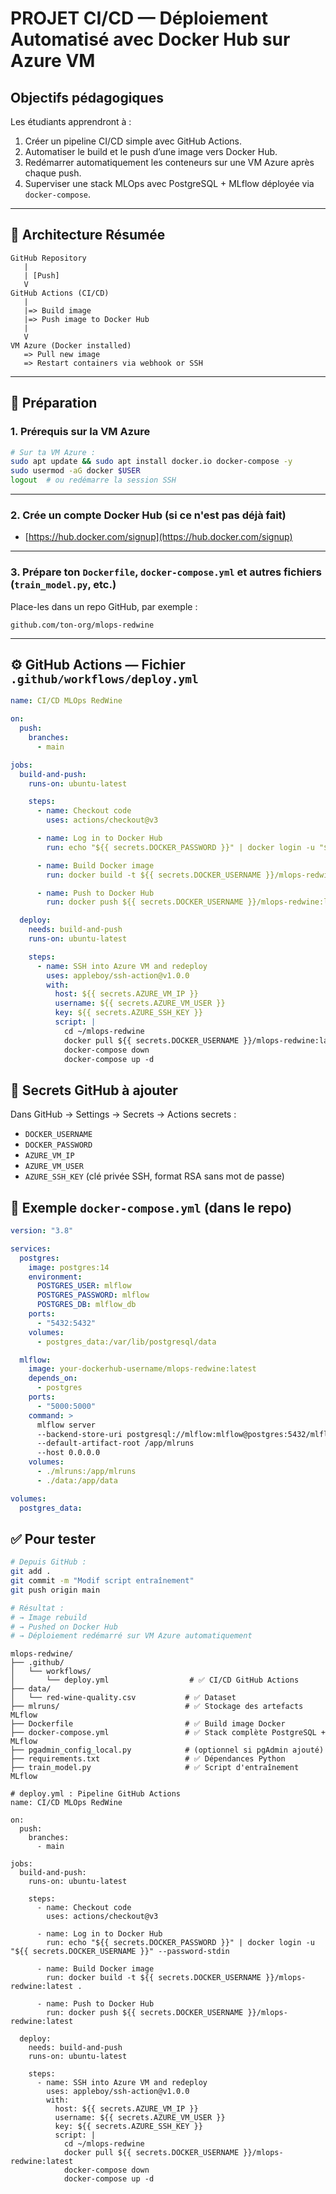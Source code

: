 

#  PROJET CI/CD — Déploiement Automatisé avec Docker Hub sur Azure VM

##  Objectifs pédagogiques

Les étudiants apprendront à :

1. Créer un pipeline CI/CD simple avec GitHub Actions.
2. Automatiser le build et le push d’une image vers Docker Hub.
3. Redémarrer automatiquement les conteneurs sur une VM Azure après chaque push.
4. Superviser une stack MLOps avec PostgreSQL + MLflow déployée via `docker-compose`.

---

## 🧱 Architecture Résumée

```
GitHub Repository
   |
   | [Push]
   V
GitHub Actions (CI/CD)
   |
   |=> Build image
   |=> Push image to Docker Hub
   |
   V
VM Azure (Docker installed)
   => Pull new image
   => Restart containers via webhook or SSH
```

---

## 🧰 Préparation

### 1. Prérequis sur la VM Azure

```bash
# Sur ta VM Azure :
sudo apt update && sudo apt install docker.io docker-compose -y
sudo usermod -aG docker $USER
logout  # ou redémarre la session SSH
```

---

### 2. Crée un compte Docker Hub (si ce n'est pas déjà fait)

* [https://hub.docker.com/signup](https://hub.docker.com/signup)

---

### 3. Prépare ton `Dockerfile`, `docker-compose.yml` et autres fichiers (`train_model.py`, etc.)

Place-les dans un repo GitHub, par exemple :

```
github.com/ton-org/mlops-redwine
```

---

## ⚙️ GitHub Actions — Fichier `.github/workflows/deploy.yml`

```yaml
name: CI/CD MLOps RedWine

on:
  push:
    branches:
      - main

jobs:
  build-and-push:
    runs-on: ubuntu-latest

    steps:
      - name: Checkout code
        uses: actions/checkout@v3

      - name: Log in to Docker Hub
        run: echo "${{ secrets.DOCKER_PASSWORD }}" | docker login -u "${{ secrets.DOCKER_USERNAME }}" --password-stdin

      - name: Build Docker image
        run: docker build -t ${{ secrets.DOCKER_USERNAME }}/mlops-redwine:latest .

      - name: Push to Docker Hub
        run: docker push ${{ secrets.DOCKER_USERNAME }}/mlops-redwine:latest

  deploy:
    needs: build-and-push
    runs-on: ubuntu-latest

    steps:
      - name: SSH into Azure VM and redeploy
        uses: appleboy/ssh-action@v1.0.0
        with:
          host: ${{ secrets.AZURE_VM_IP }}
          username: ${{ secrets.AZURE_VM_USER }}
          key: ${{ secrets.AZURE_SSH_KEY }}
          script: |
            cd ~/mlops-redwine
            docker pull ${{ secrets.DOCKER_USERNAME }}/mlops-redwine:latest
            docker-compose down
            docker-compose up -d
```



## 🔐 Secrets GitHub à ajouter

Dans GitHub → Settings → Secrets → Actions secrets :

* `DOCKER_USERNAME`
* `DOCKER_PASSWORD`
* `AZURE_VM_IP`
* `AZURE_VM_USER`
* `AZURE_SSH_KEY` (clé privée SSH, format RSA sans mot de passe)



## 📂 Exemple `docker-compose.yml` (dans le repo)

```yaml
version: "3.8"

services:
  postgres:
    image: postgres:14
    environment:
      POSTGRES_USER: mlflow
      POSTGRES_PASSWORD: mlflow
      POSTGRES_DB: mlflow_db
    ports:
      - "5432:5432"
    volumes:
      - postgres_data:/var/lib/postgresql/data

  mlflow:
    image: your-dockerhub-username/mlops-redwine:latest
    depends_on:
      - postgres
    ports:
      - "5000:5000"
    command: >
      mlflow server
      --backend-store-uri postgresql://mlflow:mlflow@postgres:5432/mlflow_db
      --default-artifact-root /app/mlruns
      --host 0.0.0.0
    volumes:
      - ./mlruns:/app/mlruns
      - ./data:/app/data

volumes:
  postgres_data:
```



## ✅ Pour tester

```bash
# Depuis GitHub :
git add .
git commit -m "Modif script entraînement"
git push origin main

# Résultat :
# → Image rebuild
# → Pushed on Docker Hub
# → Déploiement redémarré sur VM Azure automatiquement
```


```
mlops-redwine/
├── .github/
│   └── workflows/
│       └── deploy.yml                  # ✅ CI/CD GitHub Actions
├── data/
│   └── red-wine-quality.csv           # ✅ Dataset
├── mlruns/                            # ✅ Stockage des artefacts MLflow
├── Dockerfile                         # ✅ Build image Docker
├── docker-compose.yml                 # ✅ Stack complète PostgreSQL + MLflow
├── pgadmin_config_local.py            # (optionnel si pgAdmin ajouté)
├── requirements.txt                   # ✅ Dépendances Python
├── train_model.py                     # ✅ Script d'entraînement MLflow

# deploy.yml : Pipeline GitHub Actions
name: CI/CD MLOps RedWine

on:
  push:
    branches:
      - main

jobs:
  build-and-push:
    runs-on: ubuntu-latest

    steps:
      - name: Checkout code
        uses: actions/checkout@v3

      - name: Log in to Docker Hub
        run: echo "${{ secrets.DOCKER_PASSWORD }}" | docker login -u "${{ secrets.DOCKER_USERNAME }}" --password-stdin

      - name: Build Docker image
        run: docker build -t ${{ secrets.DOCKER_USERNAME }}/mlops-redwine:latest .

      - name: Push to Docker Hub
        run: docker push ${{ secrets.DOCKER_USERNAME }}/mlops-redwine:latest

  deploy:
    needs: build-and-push
    runs-on: ubuntu-latest

    steps:
      - name: SSH into Azure VM and redeploy
        uses: appleboy/ssh-action@v1.0.0
        with:
          host: ${{ secrets.AZURE_VM_IP }}
          username: ${{ secrets.AZURE_VM_USER }}
          key: ${{ secrets.AZURE_SSH_KEY }}
          script: |
            cd ~/mlops-redwine
            docker pull ${{ secrets.DOCKER_USERNAME }}/mlops-redwine:latest
            docker-compose down
            docker-compose up -d

```
